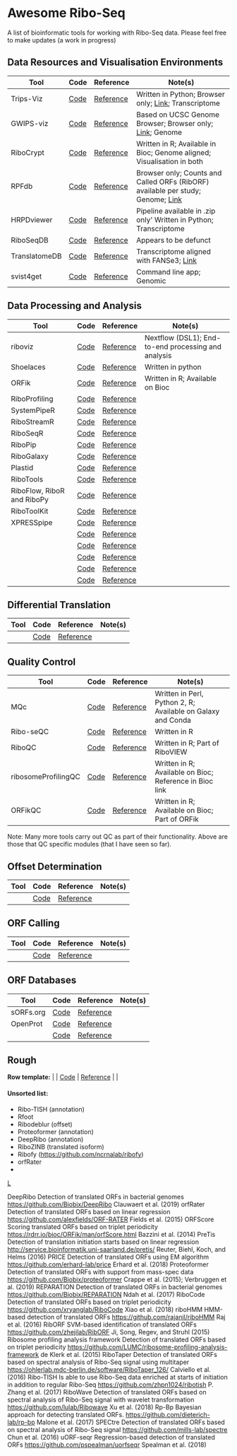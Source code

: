 # Awesome Ribo-Seq
A list of bioinformatic tools for working with Ribo-Seq data. Please feel free to make updates 
(a work in progress)



## Data Resources and Visualisation Environments 
| Tool                  | Code                                                                      | Reference                                                 | Note(s)                                                                                                               |
| -------------         | -------------                                                             | -------------                                             | -------------                                                                                                         |
| Trips-Viz             |  [Code](https://github.com/riboseqorg/Trips-Viz)                          |   [Reference](https://doi.org/10.1093/nar/gkab323)        | Written in Python; Browser only; [Link](https://trips.ucc.ie); Transcriptome                                          |
| GWIPS-viz             |  [Code](https://github.com/riboseqorg/GWIPS-viz)                          |   [Reference](https://doi.org/10.1093/nar/gkt1035)        | Based on UCSC Genome Browser; Browser only; [Link](https://gwips.ucc.ie); Genome                                      |
| RiboCrypt             |  [Code](https://github.com/m-swirski/RiboCrypt)                           |   [Reference]()                                           | Written in R; Available in Bioc; Genome aligned; Visualisation in both                                                |
| RPFdb                 |  [Code]()                                                                 |   [Reference](https://doi.org/10.1093/nar/gky978)         | Browser only; Counts and Called ORFs (RibORF) available per study; Genome; [Link](http://sysbio.gzzoc.com/rpfdb/)     |
| HRPDviewer            |  [Code](http://cosbi4.ee.ncku.edu.tw/HRPDviewer/user/help_p1#collect2)    |   [Reference](https://doi.org/10.1093/database/bay074)    | Pipeline available in .zip only' Written in Python; Transcriptome                                                     |
| RiboSeqDB             |  [Code]()                                                                 |   [Reference](https://doi.org/10.12704/vb/e18)            | Appears to be defunct                                                                                                 |
| TranslatomeDB         |  [Code]()                                                                 |   [Reference](https://doi.org/10.1093/nar/gkx1034)        | Transcriptome aligned with FANSe3; [Link](http://translatomedb.net/)                                                  |
| svist4get             |  [Code](https://github.com/art-egorov/svist4get)                          |   [Reference](https://doi.org/10.1186/s12859-019-2706-8)  | Command line app; Genomic                                                                                             |       

## Data Processing and Analysis
| Tool                  | Code                                                              | Reference                                                     | Note(s)                                                       |
| -------------         | -------------                                                     | -------------                                                 | -------------                                                 |
| riboviz               |  [Code](https://github.com/riboviz/RiboViz)                       |   [Reference](https://doi.org/10.1093/bioinformatics/btac093) | Nextflow (DSL1); End-to-end processing and analysis           |
| Shoelaces             |  [Code](https://bitbucket.org/valenlab/shoelaces/src/master/)     |   [Reference](https://doi.org/10.1186/s12864-018-4912-6)      | Written in python                                             |
| ORFik                 |  [Code](https://github.com/Roleren/ORFik)                         |   [Reference](https://doi.org/10.1186/s12859-021-04254-w )    | Written in R; Available on Bioc                               |
| RiboProfiling      |  [Code]()                                                         |   [Reference]()                                               |                                                               |
| SystemPipeR                       |  [Code]()                                                         |   [Reference]()                                               |                                                               |
| RiboStreamR                      |  [Code]()                                                         |   [Reference]()                                               |                                                               |
| RiboSeqR                      |  [Code]()                                                         |   [Reference]()                                               |                                                               |
| RiboPip                      |  [Code]()                                                         |   [Reference]()                                               |                                                               |
| RiboGalaxy                      |  [Code]()                                                         |   [Reference]()                                               |                                                               |
| Plastid                      |  [Code]()                                                         |   [Reference]()                                               |                                                               |
| RiboTools                      |  [Code]()                                                         |   [Reference](10.1093/bioinformatics/btv174)                                               |                                                               |
| RiboFlow, RiboR and RiboPy                      |  [Code]()                                                         |   [Reference]()                                               |                                                               |
| RiboToolKit                      |  [Code]()                                                         |   [Reference]()                                               |                                                               |
| XPRESSpipe                      |  [Code]()                                                         |   [Reference]()                                               |                                                               |
|                       |  [Code]()                                                         |   [Reference]()                                               |                                                               |
|                       |  [Code]()                                                         |   [Reference]()                                               |                                                               |
|                       |  [Code]()                                                         |   [Reference]()                                               |                                                               |
|                       |  [Code]()                                                         |   [Reference]()                                               |                                                               |
|                       |  [Code]()                                                         |   [Reference]()                                               |                                                               |


## Differential Translation
| Tool                  | Code                                                  | Reference                                                 | Note(s)                                                       |
| -------------         | -------------                                         | -------------                                             | -------------                                                 |
|                       |  [Code]()                                             |   [Reference]()                                             |                                                             |



## Quality Control

| Tool                  | Code                                                  | Reference                                                 | Note(s)                                                       |
| -------------         | -------------                                         | -------------                                             | -------------                                                 |
| MQc                   |  [Code](https://github.com/Biobix/mQC)                |  [Reference](https://doi.org/10.1016/j.cmpb.2018.10.018)  | Written in Perl, Python 2, R; Available on Galaxy and Conda   |
| Ribo-seQC             |  [Code](https://github.com/ohlerlab/RiboseQC)         |  [Reference](https://doi.org/10.1101/601468)              | Written in R                                                  |
| RiboQC                |  [Code](https://github.com/carinelegrand/RiboVIEW)    |  [Reference](https://doi.org/10.1093/nar/gkz1074)                         | Written in R; Part of RiboVIEW                                |
| ribosomeProfilingQC   |  [Code](https://rdrr.io/bioc/ribosomeProfilingQC/)    |  [Reference](https://doi.org/10.18129/B9.bioc.ribosomeProfilingQC)        | Written in R; Available on Bioc; Reference in Bioc link       |
| ORFikQC               |  [Code](https://github.com/Roleren/ORFik)             |  [Reference](https://doi.org/10.1186/s12859-021-04254-w)                  | Written in R; Available on Bioc; Part of ORFik                |

Note: Many more tools carry out QC as part of their functionality. Above are those that QC specific modules (that I have seen so far). 

## Offset Determination
| Tool                  | Code                                                  | Reference                                                 | Note(s)                                                       |
| -------------         | -------------                                         | -------------                                             | -------------                                                 |
|                       |  [Code]()                                             |   [Reference]()                                             |                                                             |


## ORF Calling
| Tool                  | Code                                                  | Reference                                                 | Note(s)                                                       |
| -------------         | -------------                                         | -------------                                             | -------------                                                 |
|                       |  [Code]()                                             |   [Reference]()                                             |                                                             |

## ORF Databases
| Tool                  | Code                                                  | Reference                                                 | Note(s)                                                       |
| -------------         | -------------                                         | -------------                                             | -------------                                                 |
| sORFs.org             |  [Code]()                                             |   [Reference]()                                             |                                                             |
| OpenProt              |  [Code]()                                             |   [Reference]()                                             |                                                             |
|                       |  [Code]()                                             |   [Reference]()                                             |                                                             |


## Rough 

**Row template:**
|                       |  [Code]()                                             |   [Reference]()                                             |                                                             |


#### Unsorted list:
- Ribo-TISH (annotation)
- Rfoot
- Ribodeblur (offset)
- Proteoformer (annotation)
- DeepRibo (annotation)
- RiboZINB (translated isoform)
- Ribofy (https://github.com/ncrnalab/ribofy)
- orfRater
- 

[L](http://rnainformatics.org.cn/RiboToolkit/links.php)


DeepRibo	Detection of translated ORFs in bacterial genomes	https://github.com/Biobix/DeepRibo	Clauwaert et al. (2019)
orfRater	Detection of translated ORFs based on linear regression	https://github.com/alexfields/ORF-RATER	Fields et al. (2015)
ORFScore	Scoring translated ORFs based on triplet periodicity	https://rdrr.io/bioc/ORFik/man/orfScore.html	Bazzini et al. (2014)
PreTis	Detection of translation initiation starts based on linear regression	http://service.bioinformatik.uni-saarland.de/pretis/	Reuter, Biehl, Koch, and Helms (2016)
PRICE	Detection of translated ORFs using EM algorithm	https://github.com/erhard-lab/price	Erhard et al. (2018)
Proteoformer	Detection of translated ORFs with support from mass-spec data	https://github.com/Biobix/proteoformer	Crappe et al. (2015); Verbruggen et al. (2019)
REPARATION	Detection of translated ORFs in bacterial genomes	https://github.com/Biobix/REPARATION	Ndah et al. (2017)
RiboCode	Detection of translated ORFs based on triplet periodicity	https://github.com/xryanglab/RiboCode	Xiao et al. (2018)
riboHMM	HMM-based detection of translated ORFs	https://github.com/rajanil/riboHMM	Raj et al. (2016)
RibORF	SVM-based identification of translated ORFs	https://github.com/zhejilab/RibORF	Ji, Song, Regev, and Struhl (2015)
Ribosome profiling analysis framework	Detection of translated ORFs based on triplet periodicity	https://github.com/LUMC/ribosome-profiling-analysis-framework	de Klerk et al. (2015)
RiboTaper	Detection of translated ORFs based on spectral analysis of Ribo-Seq signal using multitaper	https://ohlerlab.mdc-berlin.de/software/RiboTaper_126/	Calviello et al. (2016)
Ribo-TISH	Is able to use Ribo-Seq data enriched at starts of initiation in addition to regular Ribo-Seq	https://github.com/zhpn1024/ribotish	P. Zhang et al. (2017)
RiboWave	Detection of translated ORFs based on spectral analysis of Ribo-Seq signal with wavelet transformation	https://github.com/lulab/Ribowave	Xu et al. (2018)
Rp-Bp	Bayesian approach for detecting translated ORFs.	https://github.com/dieterich-lab/rp-bp	Malone et al. (2017)
SPECtre	Detection of translated ORFs based on spectral analysis of Ribo-Seq signal	https://github.com/mills-lab/spectre	Chun et al. (2016)
uORF-seqr	Regression-based detection of translated ORFs	https://github.com/pspealman/uorfseqr	Spealman et al. (2018)